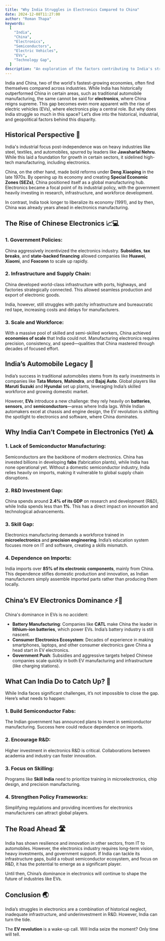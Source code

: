 ```yaml
---
title: "Why India Struggles in Electronics Compared to China"
date: 2024-12-08T11:27:00
author: "Roman Thapa"
keywords:
  [
    "India",
    "China",
    "Electronics",
    "Semiconductors",
    "Electric Vehicles",
    "EVs",
    "Technology Gap",
  ]
description: "An exploration of the factors contributing to India's struggles in electronics manufacturing, compared to China."
---
```


India and China, two of the world's fastest-growing economies, often find themselves compared across industries. While India has historically outperformed China in certain areas, such as traditional automobile manufacturing, the same cannot be said for **electronics**, where China reigns supreme. This gap becomes even more apparent with the rise of electric vehicles (EVs), where electronics play a central role. But why does India struggle so much in this space? Let’s dive into the historical, industrial, and geopolitical factors behind this disparity.

## Historical Perspective 📜

India's industrial focus post-independence was on heavy industries like steel, textiles, and automobiles, spurred by leaders like **Jawaharlal Nehru**. While this laid a foundation for growth in certain sectors, it sidelined high-tech manufacturing, including electronics.

China, on the other hand, made bold reforms under **Deng Xiaoping** in the late 1970s. By opening up its economy and creating **Special Economic Zones (SEZs)**, China positioned itself as a global manufacturing hub. Electronics became a focal point of its industrial policy, with the government heavily investing in research, infrastructure, and workforce development.

In contrast, India took longer to liberalize its economy (1991), and by then, China was already years ahead in electronics manufacturing.

## The Rise of Chinese Electronics 📈💻

### 1. Government Policies:

China aggressively incentivized the electronics industry. **Subsidies**, **tax breaks**, and **state-backed financing** allowed companies like **Huawei**, **Xiaomi**, and **Foxconn** to scale up rapidly.

### 2. Infrastructure and Supply Chain:

China developed world-class infrastructure with ports, highways, and factories strategically connected. This allowed seamless production and export of electronic goods.

India, however, still struggles with patchy infrastructure and bureaucratic red tape, increasing costs and delays for manufacturers.

### 3. Scale and Workforce:

With a massive pool of skilled and semi-skilled workers, China achieved **economies of scale** that India could not. Manufacturing electronics requires precision, consistency, and speed—qualities that China mastered through decades of focused effort.

## India’s Automobile Legacy 🚗

India’s success in traditional automobiles stems from its early investments in companies like **Tata Motors**, **Mahindra**, and **Bajaj Auto**. Global players like **Maruti Suzuki** and **Hyundai** set up plants, leveraging India’s skilled workforce and growing domestic market.

However, **EVs** introduce a new challenge: they rely heavily on **batteries**, **sensors**, and **semiconductors**—areas where India lags. While Indian automakers excel at chassis and engine design, the EV revolution is shifting the spotlight to electronics and software, where China dominates.

## Why India Can’t Compete in Electronics (Yet) ⚠️

### 1. Lack of Semiconductor Manufacturing:

Semiconductors are the backbone of modern electronics. China has invested billions in developing **fabs** (fabrication plants), while India has none operational yet. Without a domestic semiconductor industry, India relies heavily on imports, making it vulnerable to global supply chain disruptions.

### 2. R&D Investment Gap:

China spends around **2.4% of its GDP** on research and development (R&D), while India spends less than **1%**. This has a direct impact on innovation and technological advancements.

### 3. Skill Gap:

Electronics manufacturing demands a workforce trained in **microelectronics** and **precision engineering**. India’s education system focuses more on IT and software, creating a skills mismatch.

### 4. Dependence on Imports:

India imports over **85% of its electronic components**, mainly from China. This dependence stifles domestic production and innovation, as Indian manufacturers simply assemble imported parts rather than producing them locally.

## China’s EV Electronics Dominance ⚡🚗

China's dominance in EVs is no accident:

- **Battery Manufacturing**: Companies like **CATL** make China the leader in **lithium-ion batteries**, which power EVs. India’s battery industry is still nascent.
- **Consumer Electronics Ecosystem**: Decades of experience in making smartphones, laptops, and other consumer electronics gave China a head start in EV electronics.
- **Government Push**: Subsidies and aggressive targets helped Chinese companies scale quickly in both EV manufacturing and infrastructure (like charging stations).

## What Can India Do to Catch Up? 🚀

While India faces significant challenges, it’s not impossible to close the gap. Here’s what needs to happen:

### 1. Build Semiconductor Fabs:

The Indian government has announced plans to invest in semiconductor manufacturing. Success here could reduce dependence on imports.

### 2. Encourage R&D:

Higher investment in electronics R&D is critical. Collaborations between academia and industry can foster innovation.

### 3. Focus on Skilling:

Programs like **Skill India** need to prioritize training in microelectronics, chip design, and precision manufacturing.

### 4. Strengthen Policy Frameworks:

Simplifying regulations and providing incentives for electronics manufacturers can attract global players.

## The Road Ahead 🛣️

India has shown resilience and innovation in other sectors, from IT to automobiles. However, the electronics industry requires long-term vision, heavy investments, and government support. If India can tackle its infrastructure gaps, build a robust semiconductor ecosystem, and focus on R&D, it has the potential to emerge as a significant player.

Until then, China’s dominance in electronics will continue to shape the future of industries like EVs.

## Conclusion 🌏

India’s struggles in electronics are a combination of historical neglect, inadequate infrastructure, and underinvestment in R&D. However, India can turn the tide.

The **EV revolution** is a wake-up call. Will India seize the moment? Only time will tell.
